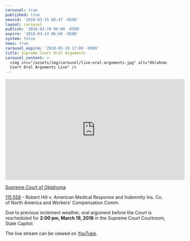 ```yaml
---
carousel: true
published: true
newsid: '2018-03-15 08:47 -0500'
layout: carousel
publish: '2018-03-19 06:00 -0500'
expire: '2018-03-14 06:00 -0500'
system: false
news: true
carousel_expire: '2018-03-19 17:00 -0500'
title: Supreme Court Oral Arguments
carousel_content: >-
  <img src="/assets/img/carousel/live-oral-arguments.jpg" alt="Oklahoma Supreme
  Court Oral Arguments Live" />
---
```


<iframe width="560" height="315" src="https://www.youtube.com/embed/UyHU3LpzZPU" frameborder="0" allow="autoplay; encrypted-media" allowfullscreen></iframe>

<u>Supreme Court of Oklahoma</u>

[115,558](http://www.oscn.net/dockets/GetCaseInformation.aspx?db=appellate&number=115558) – Robert Hill v. American Medical Response and Indemnity Ins. Co. of North America and Workers’ Compensation Comm.  

Due to previous inclement weather, oral argument before the Court is rescheduled for **2:00 pm, March 19, 2018** in the Supreme Court Courtroom, State Capitol.

The live stream can be viewed on [YouTube](https://youtu.be/UyHU3LpzZPU).
